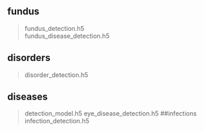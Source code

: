 ## fundus
> fundus_detection.h5  
> fundus_disease_detection.h5
## disorders
> disorder_detection.h5
## diseases
> detection_model.h5
> eye_disease_detection.h5
##infections
> infection_detection.h5
